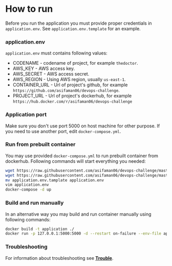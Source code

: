 # How to run

Before you run the application you must provide proper credentials in `application.env`.
See `application.env.template` for an example.

### application.env

`application.env` must contains following values:

* CODENAME - codename of project, for example `thedoctor`.
* AWS_KEY - AWS access key.
* AWS_SECRET - AWS access secret.
* AWS_REGION - Using AWS region, usually `us-east-1`.
* CONTAINER_URL - Url of project's github, for example `https://github.com/asifaman06/devops-challenge`.
* PROJECT_URL - Url of project's dockerhub, for example `https://hub.docker.com/r/asifaman06/devops-challenge`

### Application port

Make sure you don't use port 5000 on host machine for other purpose. If you need to 
use another port, edit `docker-compose.yml`.

### Run from prebuilt container

You may use provided `docker-compose.yml` to run prebuilt container from dockerhub.
Following commands will start everything you needed:

```bash
wget https://raw.githubusercontent.com/asifaman06/devops-challenge/master/application.env.tamplate
wget https://raw.githubusercontent.com/asifaman06/devops-challenge/master/docker-compose.yml
mv application.env.tamplate application.env
vim application.env
docker-compose -d up
```

### Build and run manually

In an alternative way you may build and run container manually using following commands:

```bash
docker build -t application ./
docker run -p 127.0.0.1:5000:5000 -d --restart on-failure --env-file application.env --name application application
```

### Troubleshooting

For information about troubleshooting see **[Trouble](TROUBLE.md)**.

